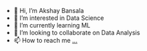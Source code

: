 - 👋 Hi, I’m Akshay Bansala
- 👀 I’m interested in Data Science
- 🌱 I’m currently learning ML
- 💞️ I’m looking to collaborate on Data Analysis
- 📫 How to reach me [...](https://www.linkedin.com/in/akshay-bansala-3236842a8/)

<!---
0910199/0910199 is a ✨ special ✨ repository because its `README.md` (this file) appears on your GitHub profile.
You can click the Preview link to take a look at your changes.
--->

